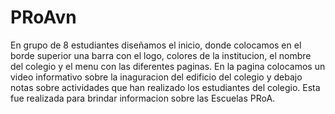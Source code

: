 # PRoAvn

En grupo de 8 estudiantes diseñamos el inicio, donde colocamos en el borde superior una barra con el logo, colores de la institucion, el nombre del colegio y el menu con las diferentes paginas. En la pagina colocamos un video informativo sobre la inaguracion del edificio del colegio y debajo notas sobre actividades que han realizado los estudiantes del colegio. Esta fue realizada para brindar informacion sobre las Escuelas PRoA. 
 
